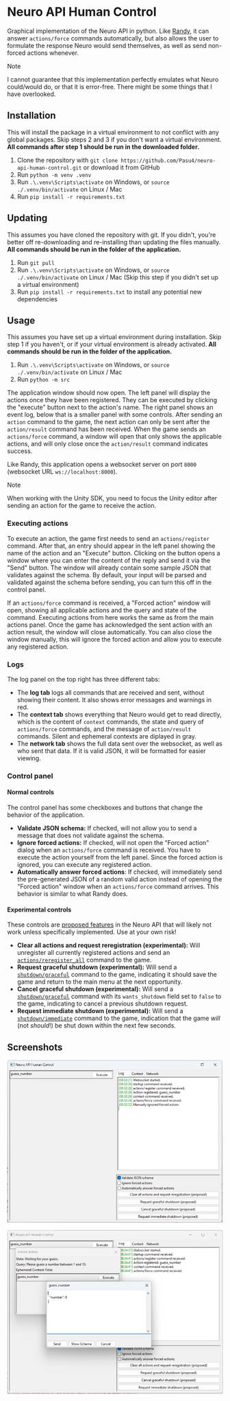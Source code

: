 # Neuro API Human Control

Graphical implementation of the Neuro API in python.
Like [Randy](https://github.com/VedalAI/neuro-game-sdk/blob/main/Randy), it can answer `actions/force` commands automatically, but also allows the user to formulate the response Neuro would send themselves, as well as send non-forced actions whenever.

> [!Note]
> I cannot guarantee that this implementation perfectly emulates what Neuro could/would do, or that it is error-free.
> There might be some things that I have overlooked.

## Installation

This will install the package in a virtual environment to not conflict with any global packages.
Skip steps 2 and 3 if you don't want a virtual environment.
**All commands after step 1 should be run in the downloaded folder.**

1. Clone the repository with `git clone https://github.com/Pasu4/neuro-api-human-control.git` or download it from GitHub
2. Run `python -m venv .venv`
3. Run `.\.venv\Scripts\activate` on Windows, or `source ./.venv/bin/activate` on Linux / Mac
4. Run `pip install -r requirements.txt`

## Updating

This assumes you have cloned the repository with git.
If you didn't, you're better off re-downloading and re-installing than updating the files manually.
**All commands should be run in the folder of the application.**

1. Run `git pull`
2. Run `.\.venv\Scripts\activate` on Windows, or `source ./.venv/bin/activate` on Linux / Mac (Skip this step if you didn't set up a virtual environment)
3. Run `pip install -r requirements.txt` to install any potential new dependencies

## Usage

This assumes you have set up a virtual environment during installation.
Skip step 1 if you haven't, or if your virtual environment is already activated.
**All commands should be run in the folder of the application.**

1. Run `.\.venv\Scripts\activate` on Windows, or `source ./.venv/bin/activate` on Linux / Mac
2. Run `python -m src`

The application window should now open.
The left panel will display the actions once they have been registered.
They can be executed by clicking the "execute" button next to the action's name.
The right panel shows an event log, below that is a smaller panel with some controls.
After sending an `action` command to the game, the next action can only be sent after the `action/result` command has been received.
When the game sends an `actions/force` command, a window will open that only shows the applicable actions, and will only close once the `action/result` command indicates success.

Like Randy, this application opens a websocket server on port `8000` (websocket URL `ws://localhost:8000`).

> [!Note]
> When working with the Unity SDK, you need to focus the Unity editor after sending an action for the game to receive the action.

### Executing actions

To execute an action, the game first needs to send an `actions/register` command.
After that, an entry should appear in the left panel showing the name of the action and an "Execute" button.
Clicking on the button opens a window where you can enter the content of the reply and send it via the "Send" button.
The window will already contain some sample JSON that validates against the schema.
By default, your input will be parsed and validated against the schema before sending, you can turn this off in the control panel.

If an `actions/force` command is received, a "Forced action" window will open, showing all applicable actions and the query and state of the command.
Executing actions from here works the same as from the main actions panel.
Once the game has acknowledged the sent action with an action result, the window will close automatically.
You can also close the window manually, this will ignore the forced action and allow you to execute any registered action.

### Logs

The log panel on the top right has three different tabs:

- The **log tab** logs all commands that are received and sent, without showing their content. It also shows error messages and warnings in red.
- The **context tab** shows everything that Neuro would get to read directly, which is the content of `context` commands, the state and query of `actions/force` commands, and the message of `action/result` commands. Silent and ephemeral contexts are diplayed in gray.
- The **network tab** shows the full data sent over the websocket, as well as who sent that data. If it is valid JSON, it will be formatted for easier viewing.

### Control panel

#### Normal controls

The control panel has some checkboxes and buttons that change the behavior of the application.

- **Validate JSON schema:** If checked, will not allow you to send a message that does not validate against the schema.
- **Ignore forced actions:** If checked, will not open the "Forced action" dialog when an `actions/force` command is received. You have to execute the action yourself from the left panel. Since the forced action is ignored, you can execute any registered action.
- **Automatically answer forced actions**: If checked, will immediately send the pre-generated JSON of a random valid action instead of opening the "Forced action" window when an `actions/force` command arrives. This behavior is similar to what Randy does.

#### Experimental controls

These controls are [proposed features](https://github.com/VedalAI/neuro-game-sdk/blob/main/API/PROPOSALS.md) in the Neuro API that will likely not work unless specifically implemented. Use at your own risk!

- **Clear all actions and request reregistration (experimental):** Will unregister all currently registered actions and send an [`actions/reregister_all`](https://github.com/VedalAI/neuro-game-sdk/blob/main/API/PROPOSALS.md#reregister-all-actions) command to the game.
- **Request graceful shutdown (experimental):** Will send a [`shutdown/graceful`](https://github.com/VedalAI/neuro-game-sdk/blob/main/API/PROPOSALS.md#graceful-shutdown) command to the game, indicating it should save the game and return to the main menu at the next opportunity.
- **Cancel graceful shutdown (experimental):** Will send a [`shutdown/graceful`](https://github.com/VedalAI/neuro-game-sdk/blob/main/API/PROPOSALS.md#graceful-shutdown) command with its `wants_shutdown` field set to `false` to the game, indicating to cancel a previous shutdown request.
- **Request immediate shutdown (experimental):** Will send a [`shutdown/immediate`](https://github.com/VedalAI/neuro-game-sdk/blob/main/API/PROPOSALS.md#immediate-shutdown) command to the game, indication that the game *will* (not *should*!) be shut down within the next few seconds.

## Screenshots

![Image of the application](image.png)

![Another image of the application](image-1.png)
